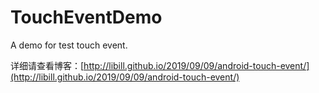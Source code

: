 # TouchEventDemo
A demo for test touch event.

详细请查看博客：[http://libill.github.io/2019/09/09/android-touch-event/](http://libill.github.io/2019/09/09/android-touch-event/)
